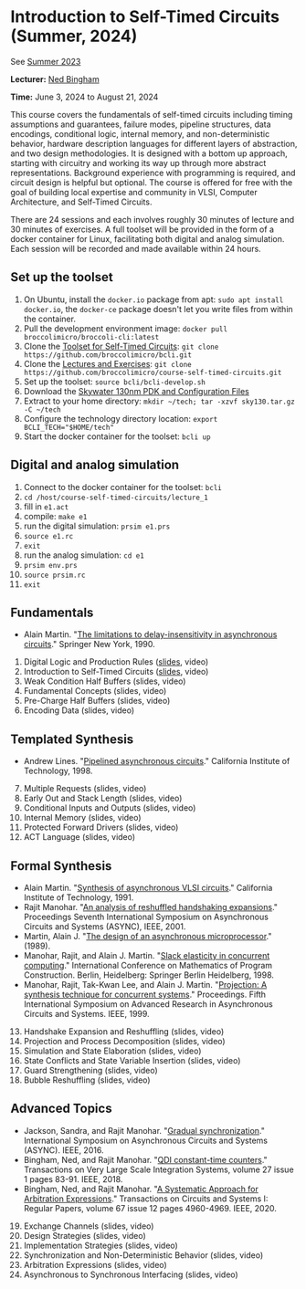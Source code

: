 # Introduction to Self-Timed Circuits (Summer, 2024)
See [Summer 2023](https://github.com/broccolimicro/course-self-timed-circuits/tree/summer-2023)

**Lecturer:** [Ned Bingham](https://www.nedbingham.com/index.py)

**Time:** June 3, 2024 to August 21, 2024

This course covers the fundamentals of self-timed circuits including timing assumptions and guarantees, failure modes, pipeline structures, data encodings, conditional logic, internal memory, and non-deterministic behavior, hardware description languages for different layers of abstraction, and two design methodologies. It is designed with a bottom up approach, starting with circuitry and working its way up through more abstract representations. Background experience with programming is required, and circuit design is helpful but optional. The course is offered for free with the goal of building local expertise and community in VLSI, Computer Architecture, and Self-Timed Circuits.

There are 24 sessions and each involves roughly 30 minutes of lecture and 30 minutes of exercises. A full toolset will be provided in the form of a docker container for Linux, facilitating both digital and analog simulation. Each session will be recorded and made available within 24 hours.

## Set up the toolset
1. On Ubuntu, install the `docker.io` package from apt: `sudo apt install docker.io`, the `docker-ce` package doesn't let you write files from within the container.
2. Pull the development environment image: `docker pull broccolimicro/broccoli-cli:latest`
3. Clone the [Toolset for Self-Timed Circuits](https://github.com/broccolimicro/bcli.git): `git clone https://github.com/broccolimicro/bcli.git`
4. Clone the [Lectures and Exercises](https://github.com/broccolimicro/course-self-timed-circuits.git): `git clone https://github.com/broccolimicro/course-self-timed-circuits.git`
5. Set up the toolset: `source bcli/bcli-develop.sh`
6. Download the [Skywater 130nm PDK and Configuration Files](https://broccoli-hosting.s3.us-east-2.amazonaws.com/sky130.tar.gz)
7. Extract to your home directory: `mkdir ~/tech; tar -xzvf sky130.tar.gz -C ~/tech`
8. Configure the technology directory location: `export BCLI_TECH="$HOME/tech"`
9. Start the docker container for the toolset: `bcli up`

## Digital and analog simulation
1. Connect to the docker container for the toolset: `bcli`
2. `cd /host/course-self-timed-circuits/lecture_1`
3. fill in `e1.act`
4. compile: `make e1`
5. run the digital simulation: `prsim e1.prs`
6. `source e1.rc`
7. `exit`
8. run the analog simulation: `cd e1`
9. `prsim env.prs`
10. `source prsim.rc`
11. `exit`

## Fundamentals
* Alain Martin. "[The limitations to delay-insensitivity in asynchronous circuits](https://apps.dtic.mil/sti/pdfs/ADA447737.pdf)." Springer New York, 1990.

1. Digital Logic and Production Rules ([slides](https://docs.google.com/presentation/d/1cLKMn4uYdLjXH_-CSFSHtB_IwZgCw5KPNmtQ7OIhKKQ/edit?usp=sharing), video)
2. Introduction to Self-Timed Circuits ([slides](https://docs.google.com/presentation/d/1OzqIr0iPFxu5Yyru-aGmRNN8m_EwbITPKqGwrZ-rIzQ/edit?usp=sharing), video)
3. Weak Condition Half Buffers (slides, video)
4. Fundamental Concepts (slides, video)
5. Pre-Charge Half Buffers (slides, video)
6. Encoding Data (slides, video)

## Templated Synthesis
* Andrew Lines. "[Pipelined asynchronous circuits](https://authors.library.caltech.edu/26834/5/CSTR1998.pdf)." California Institute of Technology, 1998.

7. Multiple Requests (slides, video)
8. Early Out and Stack Length (slides, video)
9. Conditional Inputs and Outputs (slides, video)
10. Internal Memory (slides, video)
11. Protected Forward Drivers (slides, video)
12. ACT Language (slides, video)

## Formal Synthesis
* Alain Martin. "[Synthesis of asynchronous VLSI circuits](https://authors.library.caltech.edu/26746/2/postscript.pdf)." California Institute of Technology, 1991.
* Rajit Manohar. "[An analysis of reshuffled handshaking expansions](https://csl.yale.edu/~rajit/ps/2phase.pdf)." Proceedings Seventh International Symposium on Asynchronous Circuits and Systems (ASYNC), IEEE, 2001.
* Martin, Alain J. "[The design of an asynchronous microprocessor](https://authors.library.caltech.edu/26709/2/postscript.pdf)." (1989).
* Manohar, Rajit, and Alain J. Martin. "[Slack elasticity in concurrent computing](https://csl.yale.edu/~rajit/ps/mpc98.pdf)." International Conference on Mathematics of Program Construction. Berlin, Heidelberg: Springer Berlin Heidelberg, 1998.
* Manohar, Rajit, Tak-Kwan Lee, and Alain J. Martin. "[Projection: A synthesis technique for concurrent systems](https://csl.yale.edu/~rajit/ps/proj.pdf)." Proceedings. Fifth International Symposium on Advanced Research in Asynchronous Circuits and Systems. IEEE, 1999.

13. Handshake Expansion and Reshuffling (slides, video)
14. Projection and Process Decomposition (slides, video)
15. Simulation and State Elaboration (slides, video)
16. State Conflicts and State Variable Insertion (slides, video)
17. Guard Strengthening (slides, video)
18. Bubble Reshuffling (slides, video)

## Advanced Topics
* Jackson, Sandra, and Rajit Manohar. "[Gradual synchronization](https://csl.yale.edu/~rajit/ps/gsync.pdf)." International Symposium on Asynchronous Circuits and Systems (ASYNC). IEEE, 2016.
* Bingham, Ned, and Rajit Manohar. "[QDI constant-time counters](https://www.nedbingham.com/papers/counter/QDI%20Constant%20Time%20Counters.pdf)." Transactions on Very Large Scale Integration Systems, volume 27 issue 1 pages 83-91. IEEE, 2018.
* Bingham, Ned, and Rajit Manohar. "[A Systematic Approach for Arbitration Expressions](https://nedbingham.com/papers/arbiters/A%20Systematic%20Approach%20for%20Arbitration%20Expressions.pdf)." Transactions on Circuits and Systems I: Regular Papers, volume 67 issue 12 pages 4960-4969. IEEE, 2020.

19. Exchange Channels (slides, video)
20. Design Strategies (slides, video)
21. Implementation Strategies (slides, video)
22. Synchronization and Non-Deterministic Behavior (slides, video)
23. Arbitration Expressions (slides, video)
24. Asynchronous to Synchronous Interfacing (slides, video)
